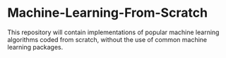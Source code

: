 # Machine-Learning-From-Scratch
This repository will contain implementations of popular machine learning algorithms coded from scratch, without the use of common machine learning packages. 
